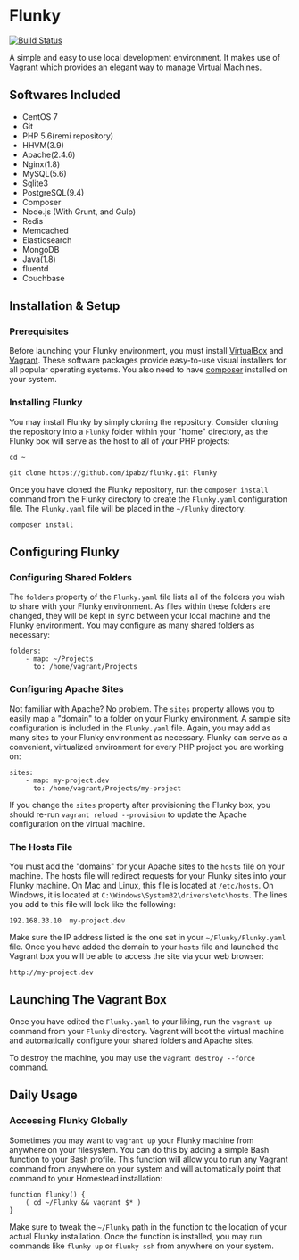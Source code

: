 # Flunky

[![Build Status](https://travis-ci.org/ipabz/flunky.svg?branch=master)](https://travis-ci.org/ipabz/flunky)

A simple and easy to use local development environment. It makes use of <a target="_blank" href="https://vagrantup.com">Vagrant</a> which provides an elegant way to manage Virtual Machines.

## Softwares Included

- CentOS 7
- Git
- PHP 5.6(remi repository)
- HHVM(3.9)
- Apache(2.4.6)
- Nginx(1.8)
- MySQL(5.6)
- Sqlite3
- PostgreSQL(9.4)
- Composer
- Node.js (With Grunt, and Gulp)
- Redis
- Memcached
- Elasticsearch
- MongoDB
- Java(1.8)
- fluentd
- Couchbase

## Installation & Setup

### Prerequisites

Before launching your Flunky environment, you must install <a target="_blank" href="https://www.virtualbox.org">VirtualBox</a> and <a target="_blank" href="https://vagrantup.com">Vagrant</a>. These software packages provide easy-to-use visual installers for all popular operating systems. You also need to have <a href="https://getcomposer.org/" target="_blank">composer</a> installed on your system.

### Installing Flunky

You may install Flunky by simply cloning the repository. Consider cloning the repository into a  `Flunky` folder within your "home" directory, as the Flunky box will serve as the host to all of your PHP projects:

```
cd ~

git clone https://github.com/ipabz/flunky.git Flunky
```

Once you have cloned the Flunky repository, run the `composer install` command from the Flunky directory to create the `Flunky.yaml` configuration file. The `Flunky.yaml` file will be placed in the `~/Flunky` directory:

```
composer install
```

## Configuring Flunky

### Configuring Shared Folders

The `folders` property of the `Flunky.yaml` file lists all of the folders you wish to share with your Flunky environment. As files within these folders are changed, they will be kept in sync between your local machine and the Flunky environment. You may configure as many shared folders as necessary:

```
folders:
    - map: ~/Projects
      to: /home/vagrant/Projects
```

### Configuring Apache Sites

Not familiar with Apache? No problem. The `sites` property allows you to easily map a "domain" to a folder on your Flunky environment. A sample site configuration is included in the  `Flunky.yaml` file. Again, you may add as many sites to your Flunky environment as necessary. Flunky can serve as a convenient, virtualized environment for every PHP project you are working on:

```
sites:
    - map: my-project.dev
      to: /home/vagrant/Projects/my-project
```

If you change the `sites` property after provisioning the Flunky box, you should re-run  `vagrant reload --provision` to update the Apache configuration on the virtual machine.

### The Hosts File

You must add the "domains" for your Apache sites to the `hosts` file on your machine. The hosts file will redirect requests for your Flunky sites into your Flunky machine. On Mac and Linux, this file is located at `/etc/hosts`. On Windows, it is located at  `C:\Windows\System32\drivers\etc\hosts`. The lines you add to this file will look like the following:

```
192.168.33.10  my-project.dev
```

Make sure the IP address listed is the one set in your `~/Flunky/Flunky.yaml` file. Once you have added the domain to your `hosts` file and launched the Vagrant box you will be able to access the site via your web browser:

```
http://my-project.dev
```

## Launching The Vagrant Box

Once you have edited the `Flunky.yaml` to your liking, run the `vagrant up` command from your `Flunky` directory. Vagrant will boot the virtual machine and automatically configure your shared folders and Apache sites.

To destroy the machine, you may use the `vagrant destroy --force` command.

## Daily Usage

### Accessing Flunky Globally

Sometimes you may want to `vagrant up` your Flunky machine from anywhere on your filesystem. You can do this by adding a simple Bash function to your Bash profile. This function will allow you to run any Vagrant command from anywhere on your system and will automatically point that command to your Homestead installation:

```
function flunky() {
    ( cd ~/Flunky && vagrant $* )
}
```

Make sure to tweak the `~/Flunky` path in the function to the location of your actual Flunky installation. Once the function is installed, you may run commands like `flunky up` or  `flunky ssh` from anywhere on your system.
